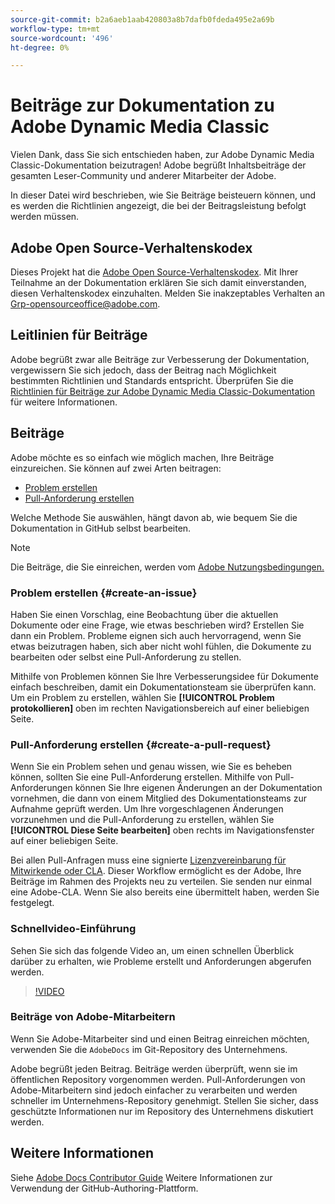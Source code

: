 ```yaml
---
source-git-commit: b2a6aeb1aab420803a8b7dafb0fdeda495e2a69b
workflow-type: tm+mt
source-wordcount: '496'
ht-degree: 0%

---
```

# Beiträge zur Dokumentation zu Adobe Dynamic Media Classic

Vielen Dank, dass Sie sich entschieden haben, zur Adobe Dynamic Media Classic-Dokumentation beizutragen! Adobe begrüßt Inhaltsbeiträge der gesamten Leser-Community und anderer Mitarbeiter der Adobe.

In dieser Datei wird beschrieben, wie Sie Beiträge beisteuern können, und es werden die Richtlinien angezeigt, die bei der Beitragsleistung befolgt werden müssen.

## Adobe Open Source-Verhaltenskodex

Dieses Projekt hat die [Adobe Open Source-Verhaltenskodex](code-of-conduct.md). Mit Ihrer Teilnahme an der Dokumentation erklären Sie sich damit einverstanden, diesen Verhaltenskodex einzuhalten. Melden Sie inakzeptables Verhalten an [Grp-opensourceoffice@adobe.com](mailto:Grp-opensourceoffice@adobe.com).

## Leitlinien für Beiträge

Adobe begrüßt zwar alle Beiträge zur Verbesserung der Dokumentation, vergewissern Sie sich jedoch, dass der Beitrag nach Möglichkeit bestimmten Richtlinien und Standards entspricht. Überprüfen Sie die [Richtlinien für Beiträge zur Adobe Dynamic Media Classic-Dokumentation](guidelines.md) für weitere Informationen.

## Beiträge

Adobe möchte es so einfach wie möglich machen, Ihre Beiträge einzureichen. Sie können auf zwei Arten beitragen:

* [Problem erstellen](#create-an-issue)
* [Pull-Anforderung erstellen](#create-a-pull-request)

Welche Methode Sie auswählen, hängt davon ab, wie bequem Sie die Dokumentation in GitHub selbst bearbeiten.

>[!NOTE]
>
>Die Beiträge, die Sie einreichen, werden vom [Adobe Nutzungsbedingungen.](https://www.adobe.com/legal/terms.html)

### Problem erstellen {#create-an-issue}

Haben Sie einen Vorschlag, eine Beobachtung über die aktuellen Dokumente oder eine Frage, wie etwas beschrieben wird? Erstellen Sie dann ein Problem. Probleme eignen sich auch hervorragend, wenn Sie etwas beizutragen haben, sich aber nicht wohl fühlen, die Dokumente zu bearbeiten oder selbst eine Pull-Anforderung zu stellen.

Mithilfe von Problemen können Sie Ihre Verbesserungsidee für Dokumente einfach beschreiben, damit ein Dokumentationsteam sie überprüfen kann. Um ein Problem zu erstellen, wählen Sie **[!UICONTROL Problem protokollieren]** oben im rechten Navigationsbereich auf einer beliebigen Seite.

### Pull-Anforderung erstellen {#create-a-pull-request}

Wenn Sie ein Problem sehen und genau wissen, wie Sie es beheben können, sollten Sie eine Pull-Anforderung erstellen. Mithilfe von Pull-Anforderungen können Sie Ihre eigenen Änderungen an der Dokumentation vornehmen, die dann von einem Mitglied des Dokumentationsteams zur Aufnahme geprüft werden. Um Ihre vorgeschlagenen Änderungen vorzunehmen und die Pull-Anforderung zu erstellen, wählen Sie **[!UICONTROL Diese Seite bearbeiten]** oben rechts im Navigationsfenster auf einer beliebigen Seite.

Bei allen Pull-Anfragen muss eine signierte [Lizenzvereinbarung für Mitwirkende oder CLA](https://opensource.adobe.com/cla.html). Dieser Workflow ermöglicht es der Adobe, Ihre Beiträge im Rahmen des Projekts neu zu verteilen. Sie senden nur einmal eine Adobe-CLA. Wenn Sie also bereits eine übermittelt haben, werden Sie festgelegt.

### Schnellvideo-Einführung

Sehen Sie sich das folgende Video an, um einen schnellen Überblick darüber zu erhalten, wie Probleme erstellt und Anforderungen abgerufen werden.

>[!VIDEO](https://video.tv.adobe.com/v/27069)

### Beiträge von Adobe-Mitarbeitern

Wenn Sie Adobe-Mitarbeiter sind und einen Beitrag einreichen möchten, verwenden Sie die `AdobeDocs` im Git-Repository des Unternehmens.

Adobe begrüßt jeden Beitrag. Beiträge werden überprüft, wenn sie im öffentlichen Repository vorgenommen werden. Pull-Anforderungen von Adobe-Mitarbeitern sind jedoch einfacher zu verarbeiten und werden schneller im Unternehmens-Repository genehmigt. Stellen Sie sicher, dass geschützte Informationen nur im Repository des Unternehmens diskutiert werden.

## Weitere Informationen

Siehe [Adobe Docs Contributor Guide](https://experienceleague.adobe.com/en/docs/contributor/contributor-guide/introduction) Weitere Informationen zur Verwendung der GitHub-Authoring-Plattform.
